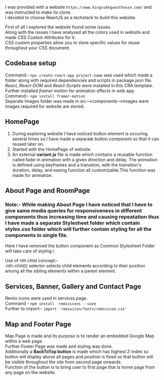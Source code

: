 I was provided with  a website ```https://www.kingsukhguesthouse.com/``` and was instructed to make its clone.\
I decided to choose ReactJS as a techstack to build this website.

First of all I explored the website found some issues.\
Along with the issues I have analysed all the colors used in website and made _CSS Custom Attributes_ for it.\
CSS custom properties allow you to store specific values for reuse throughout your CSS document.

## Codebase setup
Command:- ```npx create-react-app project-name``` was used which made a folder along with required dependencies and scripts in package.json file.\
_React_, _React-DOM_ and _React-Scripts_ were installed in this CRA template.\
Further installed _framer motion_ for animation effects in web app.\
Command:- ```npm install framer-motion```\
Separate Images folder was made in src-->components-->images were images required for website are stored.


## HomePage
1. During exploring website I have noticed button element is occuring several times so I have made a separate button component so that it can reused later on.
2. Started with the HomePage of website.
3. An external __variant.js__ file is made which contains a reusable function called fade-in animation with a given direction and delay. The animation is defined using keyframes and a transition, with the transition's duration, delay, and easing function all customizable.This function was made for animation.


## About Page and RoomPage
### Note:- While making About Page I have noticed that I have to give same media queries for responsiveness in different components thus increasing time and causing repeatation thus I have made a separate Stylesheet folder which contain styles.css folder which will further contain styling for all the components in single file.
Here I have removed the button component as Common Stylesheet Folder will take care of styling.\

Use of nth child concept:-\
:nth-child() selector selects child elements according to their position among all the sibling elements within a parent element.

## Services, Banner, Gallery and Contact Page
Remix icons were used in services page.\
Command - ```npm install -remixicons --save```\
Further to import:- ```import 'remixicon/fonts/remixicon.css'```

## Map and Footer Page
Map Page is made and its purpose is to render an embedded Google Map within a web page.\
Further Footer Page was made and styling was done.\
Additionally a __BackToTop button__ is made which has highest Z-index so button will display above all pages and position is fixed so that button will be visible throughout the site from second page onwards.\
Function of the button is to bring user to first page that is home page from any page on the website.

